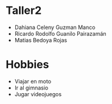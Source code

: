 # Taller2
- Dahiana Celeny Guzman Manco
- Ricardo Rodolfo Guanilo Pairazamán
- Matias Bedoya Rojas
  
# Hobbies
- Viajar en moto
- Ir al gimnasio
- Jugar videojuegos
